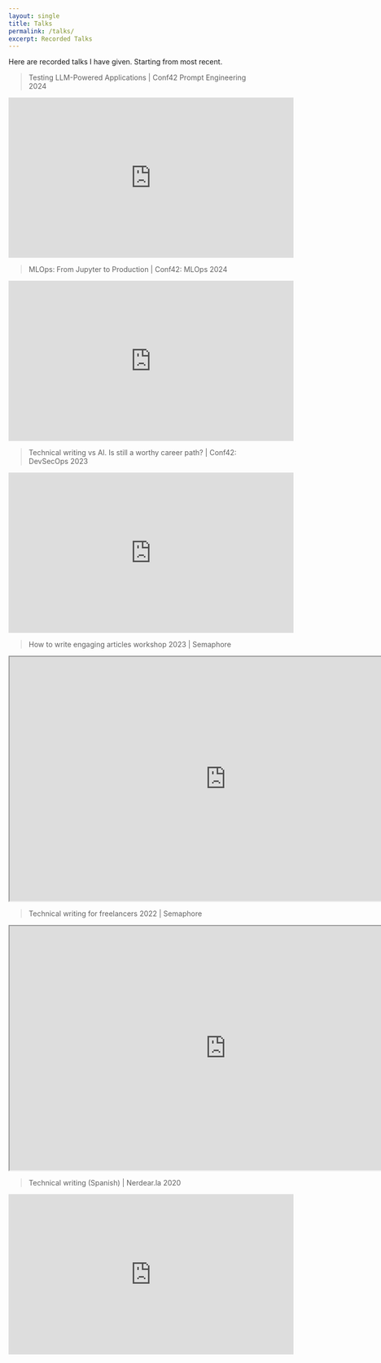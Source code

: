 ```yaml
---
layout: single
title: Talks
permalink: /talks/
excerpt: Recorded Talks
---
```


Here are recorded talks I have given. Starting from most recent.

> Testing LLM-Powered Applications | Conf42 Prompt Engineering 2024

<iframe width="560" height="315" src="https://www.youtube.com/embed/pfOYLX1XXvo?si=IZiMMvNrE6qDVySm" title="YouTube video player" frameborder="0" allow="accelerometer; autoplay; clipboard-write; encrypted-media; gyroscope; picture-in-picture; web-share" referrerpolicy="strict-origin-when-cross-origin" allowfullscreen></iframe>

> MLOps: From Jupyter to Production | Conf42: MLOps 2024

<iframe width="560" height="315" src="https://www.youtube.com/embed/bddiQ21qrKY?si=xnH4TrWvFw39GFjH" title="YouTube video player" frameborder="0" allow="accelerometer; autoplay; clipboard-write; encrypted-media; gyroscope; picture-in-picture; web-share" referrerpolicy="strict-origin-when-cross-origin" allowfullscreen></iframe>

> Technical writing vs AI. Is still a worthy career path? | Conf42: DevSecOps 2023

<iframe width="560" height="315" src="https://www.youtube.com/embed/miBgmjh_9TI?si=deqLVzxBsJRarwFa" title="YouTube video player" frameborder="0" allow="accelerometer; autoplay; clipboard-write; encrypted-media; gyroscope; picture-in-picture; web-share" referrerpolicy="strict-origin-when-cross-origin" allowfullscreen></iframe>


> How to write engaging articles workshop 2023 | Semaphore

<iframe src="https://drive.google.com/file/d/1EQ5W2obtWMdTDQzF-jExtxWR5iYjwlyR/preview" width="850" height="480" allow="autoplay"></iframe>

> Technical writing for freelancers 2022 | Semaphore

<iframe src="https://drive.google.com/file/d/1c91j0N1RP1WSs8WS5kJS9vnbzr1lFIJS/preview" width="850" height="480" allow="autoplay"></iframe>

> Technical writing (Spanish) | Nerdear.la 2020

<iframe width="560" height="315" src="https://www.youtube.com/embed/1VKy65zqQ9E?si=a8O87XhlKoljoVfD" title="YouTube video player" frameborder="0" allow="accelerometer; autoplay; clipboard-write; encrypted-media; gyroscope; picture-in-picture; web-share" referrerpolicy="strict-origin-when-cross-origin" allowfullscreen></iframe>